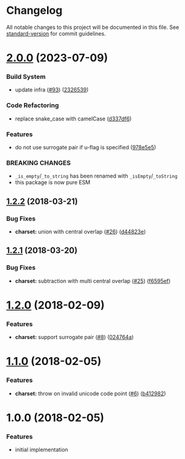 # Changelog

All notable changes to this project will be documented in this file. See [standard-version](https://github.com/conventional-changelog/standard-version) for commit guidelines.

# [2.0.0](https://github.com/ikatyang/regexp-util/compare/v1.2.2...v2.0.0) (2023-07-09)

### Build System

- update infra ([#93](https://github.com/ikatyang/regexp-util/issues/93)) ([2326539](https://github.com/ikatyang/regexp-util/commit/2326539e617ce23e1e564ccf5b96221fd495203b))

### Code Refactoring

- replace snake_case with camelCase ([d337df6](https://github.com/ikatyang/regexp-util/commit/d337df634484d419c93b50e93c9f628cd7222a99))

### Features

- do not use surrogate pair if u-flag is specified ([978e5e5](https://github.com/ikatyang/regexp-util/commit/978e5e570a1502bb42c4de429ab73a2c9f6db591))

### BREAKING CHANGES

- `_is_empty`/`_to_string` has been renamed with `_isEmpty`/`_toString`
- this package is now pure ESM

<a name="1.2.2"></a>

## [1.2.2](https://github.com/ikatyang/regexp-util/compare/v1.2.1...v1.2.2) (2018-03-21)

### Bug Fixes

- **charset:** union with central overlap ([#26](https://github.com/ikatyang/regexp-util/issues/26)) ([d44823e](https://github.com/ikatyang/regexp-util/commit/d44823e))

<a name="1.2.1"></a>

## [1.2.1](https://github.com/ikatyang/regexp-util/compare/v1.2.0...v1.2.1) (2018-03-20)

### Bug Fixes

- **charset:** subtraction with multi central overlap ([#25](https://github.com/ikatyang/regexp-util/issues/25)) ([f6595ef](https://github.com/ikatyang/regexp-util/commit/f6595ef))

<a name="1.2.0"></a>

# [1.2.0](https://github.com/ikatyang/regexp-util/compare/v1.1.0...v1.2.0) (2018-02-09)

### Features

- **charset:** support surrogate pair ([#8](https://github.com/ikatyang/regexp-util/issues/8)) ([024764a](https://github.com/ikatyang/regexp-util/commit/024764a))

<a name="1.1.0"></a>

# [1.1.0](https://github.com/ikatyang/regexp-util/compare/v1.0.0...v1.1.0) (2018-02-05)

### Features

- **charset:** throw on invalid unicode code point ([#6](https://github.com/ikatyang/regexp-util/issues/6)) ([b412982](https://github.com/ikatyang/regexp-util/commit/b412982))

<a name="1.0.0"></a>

# 1.0.0 (2018-02-05)

### Features

- initial implementation

